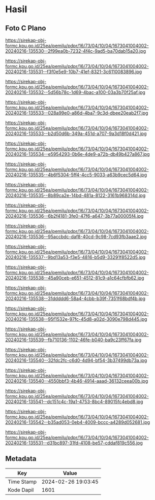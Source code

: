 # Hasil

## Foto C Plano

https://sirekap-obj-formc.kpu.go.id/25ea/pemilu/pdpr/16/73/04/10/04/1673041004002-20240216-135530--2f99ea0b-7232-4f4c-9ad5-ba70dab15a20.jpg

https://sirekap-obj-formc.kpu.go.id/25ea/pemilu/pdpr/16/73/04/10/04/1673041004002-20240216-135531--f3f0e5e9-10b7-41ef-8321-3c6110083896.jpg

https://sirekap-obj-formc.kpu.go.id/25ea/pemilu/pdpr/16/73/04/10/04/1673041004002-20240216-135532--5d56b78c-1d69-4bac-a100-03a3b70f25af.jpg

https://sirekap-obj-formc.kpu.go.id/25ea/pemilu/pdpr/16/73/04/10/04/1673041004002-20240216-135533--028a99e0-a86d-4ba7-9c3d-dbee20eab2f7.jpg

https://sirekap-obj-formc.kpu.go.id/25ea/pemilu/pdpr/16/73/04/10/04/1673041004002-20240216-135533--b2d50d6b-349a-451d-a707-9a3d18f0d421.jpg

https://sirekap-obj-formc.kpu.go.id/25ea/pemilu/pdpr/16/73/04/10/04/1673041004002-20240216-135534--e5954293-0b6e-4de9-a72b-db49b427a867.jpg

https://sirekap-obj-formc.kpu.go.id/25ea/pemilu/pdpr/16/73/04/10/04/1673041004002-20240216-135535--4b6f5304-5ff4-4cc5-9033-a63b9cec5d64.jpg

https://sirekap-obj-formc.kpu.go.id/25ea/pemilu/pdpr/16/73/04/10/04/1673041004002-20240216-135535--8b89ca2e-14bd-481a-8122-3161b968314d.jpg

https://sirekap-obj-formc.kpu.go.id/25ea/pemilu/pdpr/16/73/04/10/04/1673041004002-20240216-135536--6b2f4181-3fe0-47f6-a647-3b77a00005f4.jpg

https://sirekap-obj-formc.kpu.go.id/25ea/pemilu/pdpr/16/73/04/10/04/1673041004002-20240216-135536--95accbdc-daf8-40cd-9c98-7cd93fb3aae2.jpg

https://sirekap-obj-formc.kpu.go.id/25ea/pemilu/pdpr/16/73/04/10/04/1673041004002-20240216-135537--9bd13a53-f3e5-4816-b5d9-33291f8522d5.jpg

https://sirekap-obj-formc.kpu.go.id/25ea/pemilu/pdpr/16/73/04/10/04/1673041004002-20240216-135538--45a90ceb-e651-4512-81c9-a1c64cfbfb62.jpg

https://sirekap-obj-formc.kpu.go.id/25ea/pemilu/pdpr/16/73/04/10/04/1673041004002-20240216-135538--31ddddd6-58a4-4cbb-b39f-7351f68bdf4b.jpg

https://sirekap-obj-formc.kpu.go.id/25ea/pemilu/pdpr/16/73/04/10/04/1673041004002-20240216-135538--95f1532e-97fc-45d8-a02d-3090e798d445.jpg

https://sirekap-obj-formc.kpu.go.id/25ea/pemilu/pdpr/16/73/04/10/04/1673041004002-20240216-135539--fb710136-1102-46fe-b040-ba9c23ff67fa.jpg

https://sirekap-obj-formc.kpu.go.id/25ea/pemilu/pdpr/16/73/04/10/04/1673041004002-20240216-135540--32fdc2fc-c6d0-4d94-bf54-3b37499db73a.jpg

https://sirekap-obj-formc.kpu.go.id/25ea/pemilu/pdpr/16/73/04/10/04/1673041004002-20240216-135540--4550bbf3-4b46-4914-aaad-36132ceea00b.jpg

https://sirekap-obj-formc.kpu.go.id/25ea/pemilu/pdpr/16/73/04/10/04/1673041004002-20240216-135541--dc151c4c-19a1-4753-8bc4-89015fc4ebd8.jpg

https://sirekap-obj-formc.kpu.go.id/25ea/pemilu/pdpr/16/73/04/10/04/1673041004002-20240216-135542--b35ad053-0eb4-4009-bccc-a4289d052681.jpg

https://sirekap-obj-formc.kpu.go.id/25ea/pemilu/pdpr/16/73/04/10/04/1673041004002-20240216-135531--d31bc897-31fd-4108-be57-cddaf819c556.jpg


## Metadata

| Key        | Value               |
| ---------- | ------------------- |
| Time Stamp | 2024-02-26 19:03:45 |
| Kode Dapil | 1601                |



